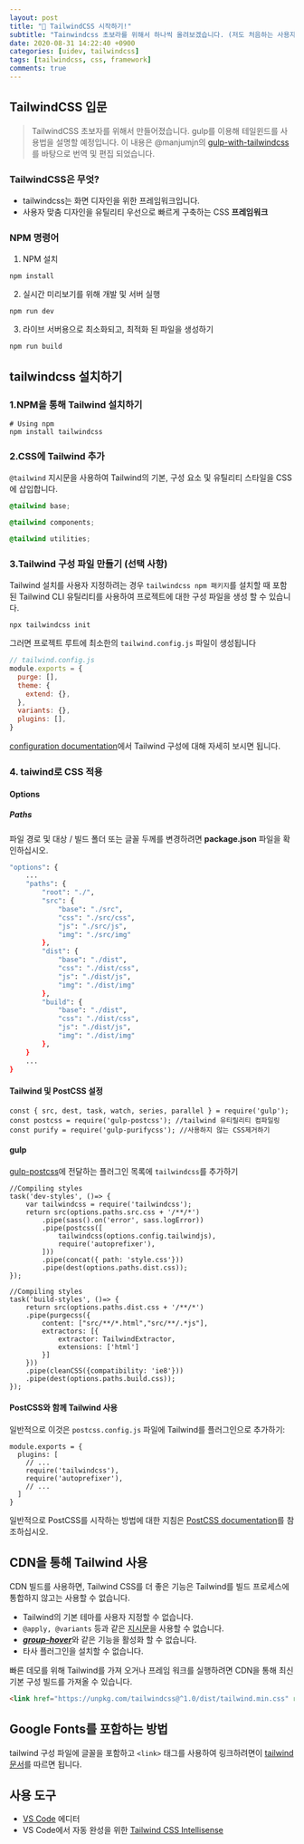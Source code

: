 ```yaml
---
layout: post
title: "🐪 TailwindCSS 시작하기!"
subtitle: "Tainwindcss 초보라를 위해서 하나씩 올려보겠습니다. (저도 처음하는 사용자입니다.)"
date: 2020-08-31 14:22:40 +0900
categories: [uidev, tailwindcss]
tags: [tailwindcss, css, framework]
comments: true
---
```

## TailwindCSS 입문
> TailwindCSS 초보자를 위해서 만들어졌습니다. gulp를 이용해 테일윈드를 사용법을 설명할 예정입니다. 이 내용은 @manjumjn의 [gulp-with-tailwindcss](https://github.com/manjumjn/gulp-with-tailwindcss)를 바탕으로 번역 및 편집 되었습니다.

### TailwindCSS은 무엇?

- tailwindcss는 화면 디자인을 위한 프레임워크입니다.
- 사용자 맞춤 디자인을 유틸리티 우선으로 빠르게 구축하는 CSS **프레임워크**

### NPM 명령어
1. NPM 설치
```
npm install
``` 
2. 실시간 미리보기를 위해 개발 및 서버 실행
```
npm run dev
```
3. 라이브 서버용으로 최소화되고, 최적화 된 파일을 생성하기
```
npm run build
```

## tailwindcss 설치하기
### 1.NPM을 통해 Tailwind 설치하기
```
# Using npm
npm install tailwindcss
```

### 2.CSS에 Tailwind 추가
`@tailwind` 지시문을 사용하여 Tailwind의 기본, 구성 요소 및 유틸리티 스타일을 CSS에 삽입합니다.
```css
@tailwind base;

@tailwind components;

@tailwind utilities;
```
### 3.Tailwind 구성 파일 만들기 (선택 사항)
Tailwind 설치를 사용자 지정하려는 경우 `tailwindcss npm 패키지`를 설치할 때 포함 된 Tailwind CLI 유틸리티를 사용하여 프로젝트에 대한 구성 파일을 생성 할 수 있습니다.
```
npx tailwindcss init
```
그러면 프로젝트 루트에 최소한의 `tailwind.config.js` 파일이 생성됩니다
```js
// tailwind.config.js
module.exports = {
  purge: [],
  theme: {
    extend: {},
  },
  variants: {},
  plugins: [],
}
```
[configuration documentation](https://tailwindcss.com/docs/configuration)에서 Tailwind 구성에 대해 자세히 보시면 됩니다.

### 4. taiwind로 CSS 적용

#### Options
##### Paths
파일 경로 및 대상 / 빌드 폴더 또는 글꼴 두께를 변경하려면 **package.json** 파일을 확인하십시오.
```bash
"options": {
    ...
    "paths": {
        "root": "./",
        "src": {
            "base": "./src",
            "css": "./src/css",
            "js": "./src/js",
            "img": "./src/img"
        },
        "dist": {
            "base": "./dist",
            "css": "./dist/css",
            "js": "./dist/js",
            "img": "./dist/img"
        },
        "build": {
            "base": "./dist",
            "css": "./dist/css",
            "js": "./dist/js",
            "img": "./dist/img"
        },
    }
    ...
}
```

#### Tailwind 및 PostCSS 설정
```
const { src, dest, task, watch, series, parallel } = require('gulp');
const postcss = require('gulp-postcss'); //tailwind 유티릴리티 컴파일링
const purify = require('gulp-purifycss'); //사용하지 않는 CSS제거하기
```
#### gulp
[gulp-postcss](https://github.com/postcss/gulp-postcss)에 전달하는 플러그인 목록에 `tailwindcss`를 추가하기
```
//Compiling styles
task('dev-styles', ()=> {
    var tailwindcss = require('tailwindcss'); 
    return src(options.paths.src.css + '/**/*')
        .pipe(sass().on('error', sass.logError))
        .pipe(postcss([
            tailwindcss(options.config.tailwindjs),
            require('autoprefixer'),
        ]))
        .pipe(concat({ path: 'style.css'}))
        .pipe(dest(options.paths.dist.css));
});

//Compiling styles
task('build-styles', ()=> {
    return src(options.paths.dist.css + '/**/*')
    .pipe(purgecss({
        content: ["src/**/*.html","src/**/.*js"],
        extractors: [{
            extractor: TailwindExtractor,
            extensions: ['html']
        }]
    }))
    .pipe(cleanCSS({compatibility: 'ie8'}))
    .pipe(dest(options.paths.build.css));
});
```

#### PostCSS와 함께 Tailwind 사용
일반적으로 이것은 `postcss.config.js` 파일에 Tailwind를 플러그인으로 추가하기:
```
module.exports = {
  plugins: [
    // ...
    require('tailwindcss'),
    require('autoprefixer'),
    // ...
  ]
}
```
일반적으로 PostCSS를 시작하는 방법에 대한 지침은 [PostCSS documentation](https://github.com/postcss/postcss#usage)를 참조하십시오.

## CDN을 통해 Tailwind 사용
CDN 빌드를 사용하면, Tailwind CSS를 더 좋은 기능은 Tailwind를 빌드 프로세스에 통합하지 않고는 사용할 수 없습니다.

- Tailwind의 기본 테마를 사용자 지정할 수 없습니다. 
- `@apply, @variants` 등과 같은 [지시문](https://tailwindcss.com/docs/functions-and-directives)을 사용할 수 없습니다. 
- [***group-hover***](https://tailwindcss.com/docs/pseudo-class-variants#group-hover)와 같은 기능을 활성화 할 수 없습니다. 
- 타사 플러그인을 설치할 수 없습니다. 

빠른 데모를 위해 Tailwind를 가져 오거나 프레임 워크를 실행하려면 CDN을 통해 최신 기본 구성 빌드를 가져올 수 있습니다.

```html
<link href="https://unpkg.com/tailwindcss@^1.0/dist/tailwind.min.css" rel="stylesheet">
```

## Google Fonts를 포함하는 방법
tailwind 구성 파일에 글꼴을 포함하고 `<link>` 태그를 사용하여 링크하려면이 [tailwind 문서](https://tailwindcss.com/docs/fonts/#font-families)를 따르면 됩니다.

## 사용 도구 
- [VS Code](https://code.visualstudio.com/) 에디터
- VS Code에서 자동 완성을 위한 [Tailwind CSS Intellisense](https://marketplace.visualstudio.com/items?itemName=bradlc.vscode-tailwindcss)
      

